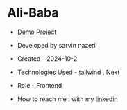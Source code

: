 
# Ali-Baba




- [Demo Project]([https://sarvinnazeri.github.io/Pop-Up/](https://ali-baba-hazel.vercel.app/.well-known/vercel/toolbar?path=%2F%3FvercelToolbarCode%3DtCGgWnLZ4HG2Dfm))
  
- Developed by sarvin nazeri

- Created - 2024-10-2

- Technologies Used -  tailwind , Next

- Role - Frontend

- How to reach me : with my [linkedin](https://www.linkedin.com/in/sarvin-nazeri)

